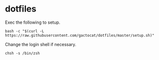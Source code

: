 # dotfiles

Exec the following to setup.

```
bash -c "$(curl -L https://raw.githubusercontent.com/gactocat/dotfiles/master/setup.sh)"
```

Change the login shell if necessary.

```
chsh -s /bin/zsh
```
